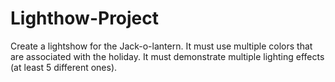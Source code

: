 # Lighthow-Project
Create a lightshow for the Jack-o-lantern.  It must use multiple colors that are associated with the holiday.  It must demonstrate multiple lighting effects (at least 5 different ones).  
